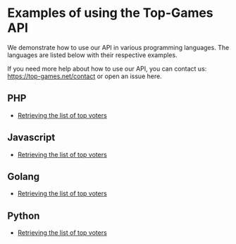 # Examples of using the Top-Games API

We demonstrate how to use our API in various programming languages. The languages are listed below with their respective examples.

If you need more help about how to use our API, you can contact us: https://top-games.net/contact or open an issue here.

## PHP

- [Retrieving the list of top voters](./php)

## Javascript

- [Retrieving the list of top voters](./javascript)

## Golang

- [Retrieving the list of top voters](./golang)

## Python

- [Retrieving the list of top voters](./python)
